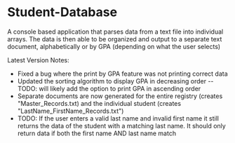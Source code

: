 # Student-Database
A console based application that parses data from a text file into individual arrays. The data is then able to be organized and output to a separate text document, alphabetically or by GPA (depending on what the user selects)

  Latest Version Notes:
  
- Fixed a bug where the print by GPA feature was not printing correct data
- Updated the sorting algorithm to display GPA in decreasing order -- TODO: will likely add the option to print GPA in ascending order
- Separate documents are now generated for the entire registry (creates "Master_Records.txt) and the individual student (creates "LastName_FirstName_Records.txt") 
- TODO: If the user enters a valid last name and invalid first name it still returns the data of the student with a matching last name. It should only return data if both the first name AND last name match
